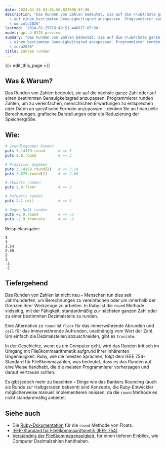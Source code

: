 ```yaml
---
date: 2024-01-26 03:46:56.837698-07:00
description: "Das Runden von Zahlen bedeutet, sie auf die n\xE4chste ganze Zahl oder\
  \ auf einen bestimmten Genauigkeitsgrad anzupassen. Programmierer runden Zahlen,\
  \ um zu\u2026"
lastmod: '2024-02-25T18:49:51.440677-07:00'
model: gpt-4-0125-preview
summary: "Das Runden von Zahlen bedeutet, sie auf die n\xE4chste ganze Zahl oder auf\
  \ einen bestimmten Genauigkeitsgrad anzupassen. Programmierer runden Zahlen, um\
  \ zu\u2026"
title: Zahlen runden
---
```


{{< edit_this_page >}}

## Was & Warum?
Das Runden von Zahlen bedeutet, sie auf die nächste ganze Zahl oder auf einen bestimmten Genauigkeitsgrad anzupassen. Programmierer runden Zahlen, um zu vereinfachen, menschlichen Erwartungen zu entsprechen oder Daten an spezifische Formate anzupassen – denken Sie an finanzielle Berechnungen, grafische Darstellungen oder die Reduzierung der Speichergröße.

## Wie:

```Ruby
# Grundlegendes Runden
puts 3.14159.round      # => 3
puts 2.6.round          # => 3

# Präzision angeben
puts 3.14159.round(2)   # => 3.14
puts 2.675.round(2)     # => 2.68

# Abwärts runden
puts 2.9.floor          # => 2

# Aufwärts runden
puts 2.1.ceil           # => 3

# Gegen Null runden
puts -2.9.round         # => -3
puts -2.9.truncate      # => -2
```

Beispielausgabe:
```
3
3
3.14
2.68
2
3
-3
-2
```

## Tiefergehend
Das Runden von Zahlen ist nicht neu – Menschen tun dies seit Jahrhunderten, um Berechnungen zu vereinfachen oder um innerhalb der Grenzen ihrer Werkzeuge zu arbeiten. In Ruby ist die `round` Methode vielseitig, mit der Fähigkeit, standardmäßig zur nächsten ganzen Zahl oder zu einer bestimmten Dezimalstelle zu runden.

Eine Alternative zu `round` ist `floor` für das immerwährende Abrunden und `ceil` für das immerwährende Aufrunden, unabhängig vom Wert der Zahl. Um einfach die Dezimalstellen abzuschneiden, gibt es `truncate`.

In der Geschichte, wenn es um Computer geht, wird das Runden kritisch im Umgang mit Fließkommaarithmetik aufgrund ihrer inhärenten Ungenauigkeit. Ruby, wie die meisten Sprachen, folgt dem IEEE 754-Standard für Fließkommazahlen, was bedeutet, dass es das Runden auf eine Weise handhabt, die die meisten Programmierer vorhersagen und darauf vertrauen sollten.

Es gibt jedoch mehr zu beachten – Dinge wie das Bankers Rounding (auch als Runde zur Halbgeraden bekannt) sind Konzepte, die Ruby-Entwickler möglicherweise manuell implementieren müssen, da die `round` Methode es nicht standardmäßig anbietet.

## Siehe auch
- Die [Ruby-Dokumentation](https://ruby-doc.org/core-3.0.0/Float.html#method-i-round) für die `round` Methode von Floats.
- [IEEE-Standard für Fließkommaarithmetik (IEEE 754)](https://ieeexplore.ieee.org/document/4610935).
- [Verständnis der Fließkommagenauigkeit](https://floating-point-gui.de/), für einen tieferen Einblick, wie Computer Dezimalzahlen handhaben.
